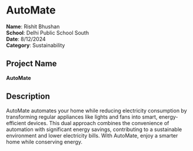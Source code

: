 # AutoMate

**Name**: Rishit Bhushan  
**School**: Delhi Public School South  
**Date**: 8/12/2024  
**Category**: Sustainability  

## Project Name
**AutoMate**

## Description
AutoMate automates your home while reducing electricity consumption by transforming regular appliances like lights and fans into smart, energy-efficient devices. This dual approach combines the convenience of automation with significant energy savings, contributing to a sustainable environment and lower electricity bills. With AutoMate, enjoy a smarter home while conserving energy.
